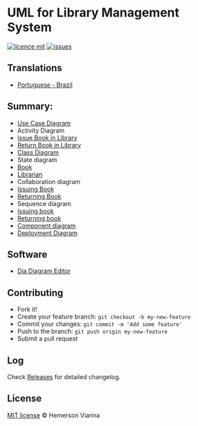 # UML for Library Management System

[![licence mit](https://img.shields.io/badge/license-MIT-blue.svg?style=flat-square)](http://hemersonvianna.mit-license.org/)
[![issues](https://img.shields.io/github/issues/uml-solutions/uml-library-management-system.svg?style=flat-square)](https://github.com/uml-solutions/uml-library-management-system/issues)

## Translations

* [Portuguese - Brazil](translations/pt_BR)

## Summary:

 - [Use Case Diagram](diagrams/use-case/)
 - Activity Diagram
  - [Issue Book in Library](diagrams/activity/)
  - [Return Book in Library](diagrams/activity/)
 - [Class Diagram](diagrams/class/)
 - State diagram
  - [Book](diagrams/state/)
  - [Librarian](diagrams/state/)
 - Collaboration diagram
  - [Issuing Book](diagrams/collaboration/)
  - [Returning Book](diagrams/collaboration/)
 - Sequence diagram
  - [Issuing book](diagrams/sequence/)
  - [Returning book](diagrams/sequence/)
 - [Component diagram](diagrams/component/)
 - [Deployment Diagram](diagrams/deployment/)


## Software

 - [Dia Diagram Editor](https://sourceforge.net/projects/dia-installer/)

## Contributing

- Fork it!
- Create your feature branch: `git checkout -b my-new-feature`
- Commit your changes: `git commit -m 'Add some feature'`
- Push to the branch: `git push origin my-new-feature`
- Submit a pull request

## Log

Check [Releases](https://github.com/uml-solutions/uml-library-management-system/releases) for detailed changelog.

## License

[MIT license](http://hemersonvianna.mit-license.org/) © Hemerson Vianna
